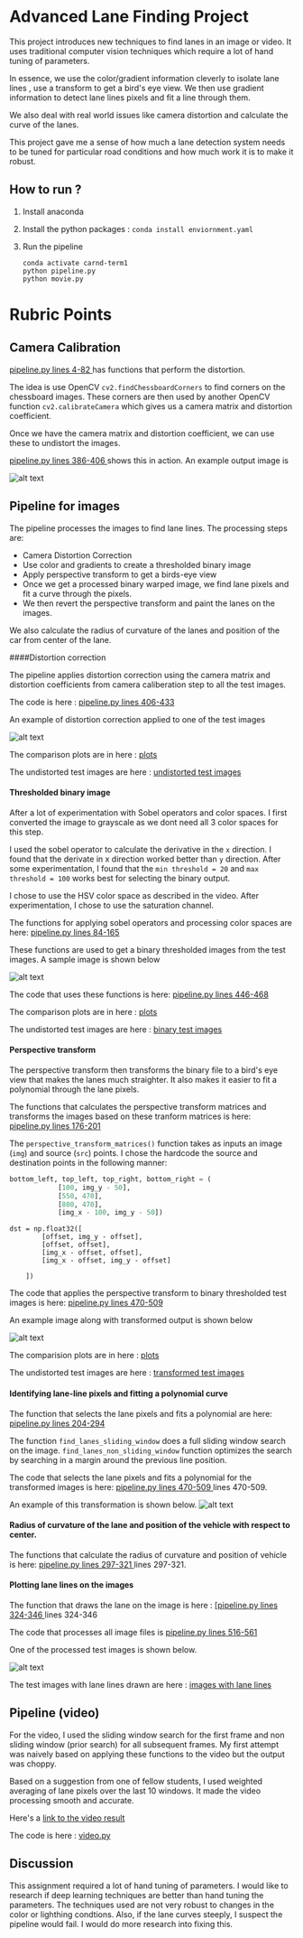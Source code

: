 # Advanced Lane Finding Project

This project introduces new techniques to find lanes in an image or video. It uses traditional computer vision techniques which require a lot of hand tuning of parameters.

In essence, we use the color/gradient information cleverly to isolate lane lines , use a transform to get a bird's eye view. We then use gradient information to detect lane lines pixels and fit a line through them.

We also deal with real world issues like camera distortion and calculate the curve of the lanes.

This project gave me a sense of how much a lane detection system needs to be tuned for particular road conditions and how much work it is to make it robust.

## How to run ?

1. Install anaconda
2. Install the python packages : `conda install enviornment.yaml`
3. Run the pipeline
	
	```
	conda activate carnd-term1
	python pipeline.py
	python movie.py
	```


[//]: # (Image References)

[image1]: ./output_images/undistorted_calibration1.jpg "Undistorted"
[image1_1]: ./output_images/plots/undistorted_lane_images/test1.jpg "Undistorted"
[image2]: ./output_images/plots/binary_lane_images/test3.jpg "Road Transformed"
[image3]: ./examples/binary_combo_example.jpg "Binary Example"
[image4]: ./output_images/plots/transformed_lane_images/test3.jpg
[image5]: ./tmp/lane_lines/straight_lines2.jpg
[image6]: ./output_images/lane_images_with_lane_lines/test2.jpg
[video1]: ./project_video.mp4 "Video"

# Rubric Points

## Camera Calibration

[pipeline.py lines 4-82 ](https://github.com/arrawatia/CarND-Advanced-Lane-Lines/blob/master/pipeline.py#L4-L82)  has functions that perform the distortion.

The idea is use OpenCV `cv2.findChessboardCorners` to find corners on the chessboard images. These corners are then used by another OpenCV function `cv2.calibrateCamera` which gives us a camera matrix and distortion coefficient.

Once we have the camera matrix and distortion coefficient, we can use these to undistort the images.

[pipeline.py lines 386-406 ](https://github.com/arrawatia/CarND-Advanced-Lane-Lines/blob/master/pipeline.py#L386-L406)  shows this in action. An example output image is 

![alt text][image1]



## Pipeline for images

The pipeline processes the images to find lane lines. The processing steps are:

- Camera Distortion Correction
- Use color and gradients to create a thresholded binary image
- Apply perspective transform to get a birds-eye view
- Once we get a processed binary warped image, we find lane pixels and fit a curve through the pixels.
- We then revert the perspective transform and paint the lanes on the images.

We also calculate the radius of curvature of the lanes and position of the car from center of the lane. 


####Distortion correction


The pipeline applies distortion correction using the camera matrix and distortion coefficients from camera caliberation step to all the test images. 

The code is here : [pipeline.py lines 406-433 ](https://github.com/arrawatia/CarND-Advanced-Lane-Lines/blob/master/pipeline.py#L406-L433)

An example of distortion correction applied to one of the test images 

![alt text][image1_1]

The comparison plots are in here : [plots](./output_images/plots/undistorted_lane_images)

The undistorted test images are here : [undistorted test images](./output_images/undistorted_lane_images)


#### Thresholded binary image
After a lot of experimentation with Sobel operators and color spaces. I first converted the image to grayscale as we dont need all 3 color spaces for this step. 

I used the sobel operator to calculate the derivative in the `x` direction. I found that the derivate in x direction worked better than `y` direction. After some experimentation, I found that the `min threshold = 20` and `max threshold = 100` works best for selecting the binary output.

I chose to use the HSV color space as described in the video. After experimentation, I chose to use the saturation channel.

The functions for applying sobel operators and processing color spaces are here: [pipeline.py lines 84-165 ](https://github.com/arrawatia/CarND-Advanced-Lane-Lines/blob/master/pipeline.py#L84-L165) 

These functions are used to get a binary thresholded images from the test images. A sample image is shown below

![alt text][image2]

The code that uses these functions is here: [pipeline.py lines 446-468 ](https://github.com/arrawatia/CarND-Advanced-Lane-Lines/blob/master/pipeline.py#L446-L468) 

The comparison plots are in here : [plots](./output_images/plots/binary_lane_images)

The undistorted test images are here : [binary test images](./output_images/binary_lane_images)

#### Perspective transform

The perspective transform then transforms the binary file to a bird's eye view that makes the lanes much straighter. It also makes it easier to fit a polynomial through the lane pixels. 

The functions that calculates the perspective transform matrices and transforms the images based on these tranform matrices is here: [pipeline.py lines 176-201 ](https://github.com/arrawatia/CarND-Advanced-Lane-Lines/blob/master/pipeline.py#L176-L201) 

The `perspective_transform_matrices()` function takes as inputs an image (`img`) and source (`src`) points.  I chose the hardcode the source and destination points in the following manner:

```python
bottom_left, top_left, top_right, bottom_right = (
            [100, img_y - 50],
            [550, 470],
            [800, 470],
            [img_x - 100, img_y - 50])
```
```
dst = np.float32([
        [offset, img_y - offset],
        [offset, offset],
        [img_x - offset, offset],
        [img_x - offset, img_y - offset]

    ])
```

The code that applies the perspective transform to binary thresholded test images is here: [pipeline.py lines 470-509 ](https://github.com/arrawatia/CarND-Advanced-Lane-Lines/blob/master/pipeline.py#L470-L509) 

An example image along with transformed output is shown below

![alt text][image4]

The comparision plots are in here : [plots](./output_images/plots/transformed_lane_images)

The undistorted test images are here : [transformed test images](./output_images/transformed_lane_images)

#### Identifying lane-line pixels and fitting a polynomial curve

The function that selects the lane pixels and fits a polynomial are here: [pipeline.py lines 204-294 ](https://github.com/arrawatia/CarND-Advanced-Lane-Lines/blob/master/pipeline.py#L204-L294)

The function `find_lanes_sliding_window` does a full sliding window search on the image. `find_lanes_non_sliding_window` function optimizes the search by searching in a margin around the previous line position.

The code that selects the lane pixels and fits a polynomial for the transformed images is here: [pipeline.py lines 470-509 ](https://github.com/arrawatia/CarND-Advanced-Lane-Lines/blob/master/pipeline.py#L470-L509) lines 470-509. 

An example of this transformation is shown below.
![alt text][image5]

#### Radius of curvature of the lane and position of the vehicle with respect to center.

The functions that calculate the radius of curvature and position of vehicle is here: [pipeline.py lines 297-321 ](https://github.com/arrawatia/CarND-Advanced-Lane-Lines/blob/master/pipeline.py#L297-L321) lines 297-321. 

#### Plotting lane lines on the images

The function that draws the lane on the image is here : [[pipeline.py lines 324-346 ](https://github.com/arrawatia/CarND-Advanced-Lane-Lines/blob/master/pipeline.py#L324-L346) lines 324-346

The code that processes all image files is [pipeline.py lines 516-561 ](https://github.com/arrawatia/CarND-Advanced-Lane-Lines/blob/master/pipeline.py#L516-L561) 

One of the processed test images is shown below.

![alt text][image6]

The test images with lane lines drawn are here : [images with lane lines](./output_images/lane_images_with_lane_lines)



## Pipeline (video)

For the video, I used the sliding window search for the first frame and non sliding window (prior search) for all subsequent frames. My first attempt was naively based on applying these functions to the video but the output was choppy. 

Based on a suggestion from one of fellow students, I used weighted averaging of lane pixels over the last 10 windows. It made the video processing smooth and accurate.

Here's a [link to the video result](./output_videos/project_video.mp4)

The code is here : [video.py](video.py)


## Discussion

This assignment required a lot of hand tuning of parameters. I would like to research if deep learning techniques are better than hand tuning the parameters. The techniques used are not very robust to changes in the color or lighthing condtions. Also, if the lane curves steeply, I suspect the pipeline would fail. I would do more research into fixing this.

